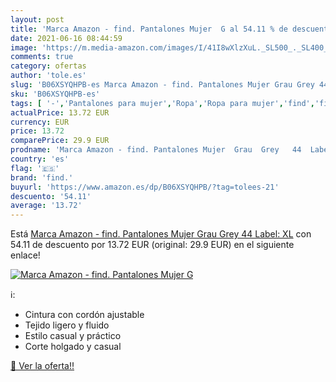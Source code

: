 ```yaml
---
layout: post
title: 'Marca Amazon - find. Pantalones Mujer  G al 54.11 % de descuento'
date: 2021-06-16 08:44:59
image: 'https://m.media-amazon.com/images/I/41I8wXlzXuL._SL500_._SL400_.jpg'
comments: true
category: ofertas
author: 'tole.es'
slug: 'B06XSYQHPB-es Marca Amazon - find. Pantalones Mujer Grau Grey 44 Label: XL'
sku: 'B06XSYQHPB-es'
tags: [ '-','Pantalones para mujer','Ropa','Ropa para mujer','find','find.', ]
actualPrice: 13.72 EUR
currency: EUR
price: 13.72
comparePrice: 29.9 EUR
prodname: 'Marca Amazon - find. Pantalones Mujer  Grau  Grey   44  Label: XL'
country: 'es'
flag: '🇪🇸'
brand: 'find.'
buyurl: 'https://www.amazon.es/dp/B06XSYQHPB/?tag=tolees-21'
descuento: '54.11'
average: '13.72'
---
```


Está [Marca Amazon - find. Pantalones Mujer  Grau  Grey   44  Label: XL](https://www.amazon.es/dp/B06XSYQHPB/?tag=tolees-21) con 54.11 de descuento por 13.72 EUR (original: 29.9 EUR) en el siguiente enlace!

[![Marca Amazon - find. Pantalones Mujer  G](https://m.media-amazon.com/images/I/41I8wXlzXuL._SL500_._SL400_.jpg)](https://www.amazon.es/dp/B06XSYQHPB/?tag=tolees-21)

ℹ️:

- Cintura con cordón ajustable
- Tejido ligero y fluido
- Estilo casual y práctico
- Corte holgado y casual

[🛒 Ver la oferta!!](https://www.amazon.es/dp/B06XSYQHPB/?tag=tolees-21)
